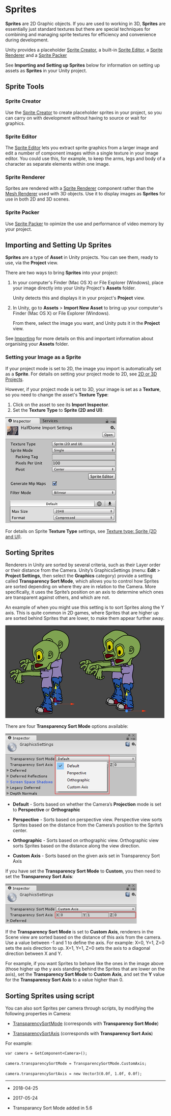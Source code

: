 # Sprites

__Sprites__ are 2D Graphic objects. If you are used to working in 3D, __Sprites__ are essentially just standard textures but there are special techniques for combining and managing sprite textures for efficiency and convenience during development.


Unity provides a placeholder [Sprite Creator](SpriteCreator), a built-in [Sprite Editor](SpriteEditor), a [Sprite Renderer](class-SpriteRenderer) and a [Sprite Packer](SpritePacker)

See **Importing and Setting up Sprites** below for information on setting up assets as __Sprites__ in your Unity project.

## Sprite Tools

### Sprite Creator

Use the [Sprite Creator](SpriteCreator) to create placeholder sprites in your project, so you can carry on with development without having to source or wait for graphics.

### Sprite Editor

The [Sprite Editor](SpriteEditor) lets you extract sprite graphics from a larger image and edit a number of component images within a single texture in your image editor. You could use this, for example, to keep the arms, legs and body of a character as separate elements within one image.

### Sprite Renderer

Sprites are rendered with a [Sprite Renderer](class-SpriteRenderer) component rather than the [Mesh Renderer](class-MeshRenderer) used with 3D objects. Use it to display images as __Sprites__ for use in both 2D and 3D scenes.

### Sprite Packer

Use [Sprite Packer](SpritePacker) to opimize the use and performance of video memory by your project.

## Importing and Setting Up Sprites
__Sprites__ are a type of __Asset__ in  Unity projects. You can see them, ready to use, via the __Project__ view. 

There are two ways to bring __Sprites__ into your project:

1. In your computer's Finder (Mac OS X)  or File Explorer (Windows), place your image directly into your Unity Project's __Assets__ folder. 

    Unity detects this and displays it in your project's __Project__ view.
    
2. In Unity, go to __Assets__ &gt; __Import New Asset__ to bring up your computer's Finder (Mac OS X)  or File Explorer (Windows). 

    From there, select the image you want, and Unity puts it in the __Project__ view.

See [Importing](ImportingAssets) for more details on this and important information about organising your __Assets__ folder.

### Setting your  Image as a Sprite

If your project mode is set to 2D, the image you import is automatically set as a __Sprite__. For details on setting your project mode to 2D, see [2D or 3D Projects](2Dor3D).

However, if your project mode is set to 3D, your image is set as a __Texture__, so you need to change the asset's __Texture Type__:

1. Click on the asset to see its __Import Inspector__. 
2. Set the __Texture Type__ to __Sprite (2D and UI)__:

![Set Texture Type to Sprite (2D and UI) in the Asset's Inspector](../uploads/Main/TextureTypeSprite.png)

For details on Sprite __Texture Type__ settings, see [Texture type: Sprite (2D and UI)](https://docs.unity3d.com/Manual/TextureTypes.html#Sprite).

## Sorting Sprites

Renderers in Unity are sorted by several criteria, such as their Layer order or their distance from the Camera. Unity’s GraphicsSettings (menu: __Edit__ > __Project Settings__, then select the __Graphics__ category) provide a setting called __Transparency Sort Mode__, which allows you to control how Sprites are sorted depending on where they are in relation to the Camera. More specifically, it uses the Sprite’s position on an axis to determine which ones are transparent against others, and which are not. 

An example of when you might use this setting is to sort Sprites along the Y axis. This is quite common in 2D games, where Sprites that are higher up are sorted behind Sprites that are lower, to make them appear further away.

![](../uploads/Main/AxisDistanceSort2.png)

There are four __Transparency Sort Mode__ options available:

![](../uploads/Main/AxisDistanceSort.png)

* __Default__ - Sorts based on whether the Camera’s __Projection__ mode is set to __Perspective__ or __Orthographic__

* __Perspective__ - Sorts based on perspective view. Perspective view sorts Sprites based on the distance from the Camera’s position to the Sprite’s center.

* __Orthographic__ - Sorts based on orthographic view. Orthographic view sorts Sprites based on the distance along the view direction.

* __Custom Axis__ - Sorts based on the given axis set in Transparency Sort Axis

If you have set the __Transparency Sort Mode__ to __Custom__, you then need to set the __Transparency Sort Axis__:

![](../uploads/Main/AxisDistanceSort1.png)

If the __Transparency Sort Mode__ is set to __Custom Axis__, renderers in the Scene view are sorted based on the distance of this axis from the camera. Use a value between -1 and 1 to define the axis. For example: X=0, Y=1, Z=0 sets the axis direction to up. X=1, Y=1, Z=0 sets the axis to a diagonal direction between X and Y.

For example, if you want Sprites to behave like the ones in the image above (those higher up the y axis standing behind the Sprites that are lower on the axis), set the __Transparency Sort Mode__ to __Custom Axis__, and set the __Y__ value for the __Transparency Sort Axis__ to a value higher than 0.

## Sorting Sprites using script

You can also sort Sprites per camera through scripts, by modifying the following properties in Camera:

* [TransparencySortMode](ScriptRef:Camera-transparencySortMode.html) (corresponds with __Transparency Sort Mode__)

* [TransparencySortAxis](ScriptRef:Camera-transparencySortAxis.html) (corresponds with __Transparency Sort Axis__)

For example:

```
var camera = GetComponent<Camera>();

camera.transparencySortMode = TransparencySortMode.CustomAxis;

camera.transparencySortAxis = new Vector3(0.0f, 1.0f, 0.0f);
```

----

* <span class="page-edit"> 2018-04-25  <!-- include IncludeTextAmendPageSomeEdit --></span>

*  <span class="page-edit">2017-05-24  <!-- include IncludeTextAmendPageNoEdit --></span>

* <span class="page-history">Transparancy Sort Mode added in 5.6</span>


